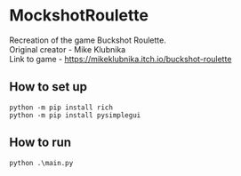 # MockshotRoulette
Recreation of the game Buckshot Roulette.<br>
Original creator - Mike Klubnika<br>
Link to game - https://mikeklubnika.itch.io/buckshot-roulette<br>

## How to set up
`python -m pip install rich`<br>
`python -m pip install pysimplegui`

## How to run
`python .\main.py`
